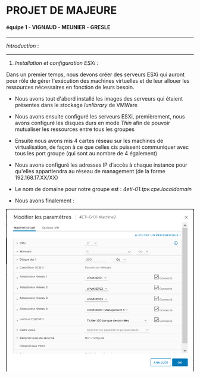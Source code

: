 
# PROJET DE MAJEURE

#### équipe 1 - VIGNAUD - MEUNIER - GRESLE

***

*Introduction* : 

***

1. *Installation et configuration ESXi :*

Dans un premier temps, nous devons créer des serveurs ESXi qui auront pour rôle de gérer l'exécution des machines virtuelles et de leur allouer les ressources nécessaires en fonction de leurs besoin.

* Nous avons tout d'abord installé les images des serveurs qui étaient présentes dans le stockage *lunlibrary* de VMWare

* Nous avons ensuite configuré les serveurs ESXi, premièrement,  nous avons configuré les disques durs en mode *Thin* afin de pouvoir mutualiser les ressources entre tous les groupes

* Ensuite nous avons mis 4 cartes réseau sur les machines de virtualisation, de façon à ce que celles cis puissent communiquer avec tous les port groupe (qui sont au nombre de 4 également)

* Nous avons configuré les adresses IP d’accès à chaque instance pour qu'elles appartiendra au réseau de management (de la forme 192.168.17.XX/XX)

* Le nom de domaine pour notre groupe est : *4eti-01.tpv.cpe.localdomain* 

* Nous avons finalement :





![image test](https://github.com/GuillaumeGrs/projetmajeure/blob/master/MicrosoftTeams-image.png)
